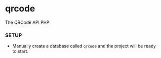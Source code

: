 # qrcode
The QRCode API PHP

### SETUP
- Manually create a database called `qrcode` and the project will be ready to start.

